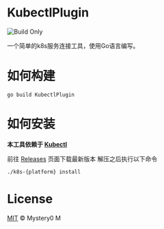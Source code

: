 # KubectlPlugin

![Build Only](https://github.com/Mystery00/KubectlPlugin/workflows/Build%20Only/badge.svg?branch=master)

一个简单的k8s服务连接工具，使用Go语言编写。

# 如何构建
```shell script
go build KubectlPlugin
```

# 如何安装

**本工具依赖于 [Kubectl](https://kubernetes.io/zh/docs/tasks/tools/install-kubectl/)**

前往 [Releases](https://github.com/Mystery00/KubectlPlugin/releases) 页面下载最新版本
解压之后执行以下命令
```shell script
./k8s-{platform} install
```

# License
[MIT](https://github.com/RichardLitt/standard-readme/blob/master/LICENSE) © Mystery0 M
